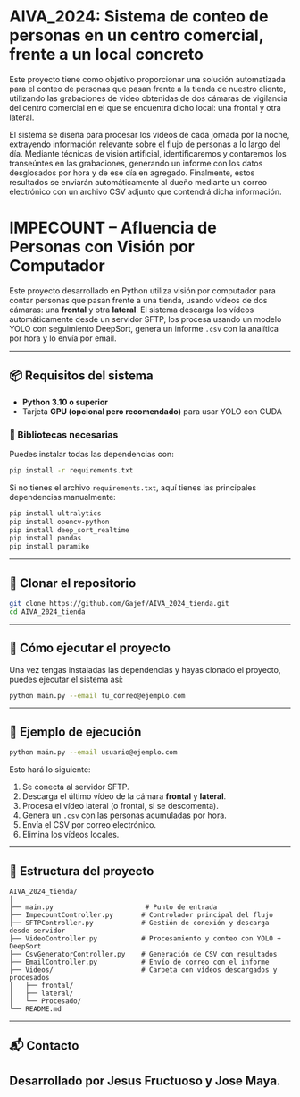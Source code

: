 # AIVA_2024: Sistema de conteo de personas en un centro comercial, frente a un local concreto

Este proyecto tiene como objetivo proporcionar una solución automatizada para el conteo de personas que pasan frente a la tienda de nuestro cliente, utilizando las grabaciones de video obtenidas de dos cámaras de vigilancia del centro comercial en el que se encuentra dicho local: una frontal y otra lateral.

El sistema se diseña para procesar los videos de cada jornada por la noche, extrayendo información relevante sobre el flujo de personas a lo largo del día. Mediante técnicas de visión artificial, identificaremos y contaremos los transeúntes en las grabaciones, generando un informe con los datos desglosados por hora y de ese día en agregado. Finalmente, estos resultados se enviarán automáticamente al dueño mediante un correo electrónico con un archivo CSV adjunto que contendrá dicha información.


# IMPECOUNT – Afluencia de Personas con Visión por Computador

Este proyecto desarrollado en Python utiliza visión por computador para contar personas que pasan frente a una tienda, usando vídeos de dos cámaras: una **frontal** y otra **lateral**. El sistema descarga los vídeos automáticamente desde un servidor SFTP, los procesa usando un modelo YOLO con seguimiento DeepSort, genera un informe `.csv` con la analítica por hora y lo envía por email.

---

## 📦 Requisitos del sistema

- **Python 3.10 o superior**
- Tarjeta **GPU (opcional pero recomendado)** para usar YOLO con CUDA

### 🔧 Bibliotecas necesarias

Puedes instalar todas las dependencias con:

```bash
pip install -r requirements.txt
```

Si no tienes el archivo `requirements.txt`, aquí tienes las principales dependencias manualmente:

```bash
pip install ultralytics
pip install opencv-python
pip install deep_sort_realtime
pip install pandas
pip install paramiko
```

---

## 🔄 Clonar el repositorio

```bash
git clone https://github.com/Gajef/AIVA_2024_tienda.git
cd AIVA_2024_tienda
```

---

## 🚀 Cómo ejecutar el proyecto

Una vez tengas instaladas las dependencias y hayas clonado el proyecto, puedes ejecutar el sistema así:

```bash
python main.py --email tu_correo@ejemplo.com
```

---

## 🧪 Ejemplo de ejecución

```bash
python main.py --email usuario@ejemplo.com
```

Esto hará lo siguiente:

1. Se conecta al servidor SFTP.
2. Descarga el último vídeo de la cámara **frontal** y **lateral**.
3. Procesa el vídeo lateral (o frontal, si se descomenta).
4. Genera un `.csv` con las personas acumuladas por hora.
5. Envía el CSV por correo electrónico.
6. Elimina los vídeos locales.

---

## 📁 Estructura del proyecto

```
AIVA_2024_tienda/
│
├── main.py                       # Punto de entrada
├── ImpecountController.py       # Controlador principal del flujo
├── SFTPController.py            # Gestión de conexión y descarga desde servidor
├── VideoController.py           # Procesamiento y conteo con YOLO + DeepSort
├── CsvGeneratorController.py    # Generación de CSV con resultados
├── EmailController.py           # Envío de correo con el informe
├── Videos/                      # Carpeta con vídeos descargados y procesados
│   ├── frontal/
│   ├── lateral/
│   └── Procesado/                 
└── README.md
```

---

## 📬 Contacto

Desarrollado por Jesus Fructuoso y Jose Maya.
---
